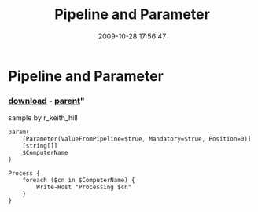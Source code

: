 ﻿---
pid:            1428
parent:         1427
children:       
poster:         halr9000
title:          Pipeline and Parameter
date:           2009-10-28 17:56:47
format:         posh
---

# Pipeline and Parameter

### [download](1428.ps1) - [parent](1427.md)"

sample by r_keith_hill

```posh
param(
    [Parameter(ValueFromPipeline=$true, Mandatory=$true, Position=0)]
    [string[]]
    $ComputerName
)
 
Process {
    foreach ($cn in $ComputerName) {
        Write-Host "Processing $cn"
    }
}
```
